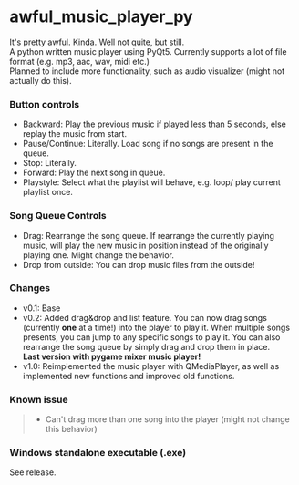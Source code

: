 # awful_music_player_py
It's pretty awful. Kinda. Well not quite, but still.
<br>A python written music player using PyQt5. Currently supports a lot of file format (e.g. mp3, aac, wav, midi etc.)
<br>Planned to include more functionality, such as audio visualizer (might not actually do this).

### Button controls
- Backward: Play the previous music if played less than 5 seconds, else replay the music from start.
- Pause/Continue: Literally. Load song if no songs are present in the queue.
- Stop: Literally.
- Forward: Play the next song in queue.
- Playstyle: Select what the playlist will behave, e.g. loop/ play current playlist once.

### Song Queue Controls
- Drag: Rearrange the song queue. If rearrange the currently playing music, will play the new music in position instead of the originally playing one. Might change the behavior.
- Drop from outside: You can drop music files from the outside!

### Changes
- v0.1: Base
- v0.2: Added drag&drop and list feature. You can now drag songs (currently **one** at a time!) into the player to play it. When multiple songs presents, you can jump to any specific songs to play it. You can also rearrange the song queue by simply drag and drop them in place.<br>**Last version with pygame mixer music player!**
- v1.0: Reimplemented the music player with QMediaPlayer, as well as implemented new functions and improved old functions.

### Known issue
> - Can't drag more than one song into the player (might not change this behavior)

### Windows standalone executable (.exe)
See release.

